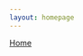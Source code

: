 ```yaml
---
layout: homepage
---
```



[Home](https://coreybjackson.com)

<!DOCTYPE html>
<html>
<head>
    <style>
        /* Define the grid container */
        .image-grid {
            display: grid;
            grid-template-columns: repeat(3, 1fr); /* Three columns with equal width */
            grid-gap: 10px; /* Add some spacing between grid items */
        }

        /* Style for grid items (images) */
        .grid-item {
            width: 100%; /* Make each item take up the full width of its grid cell */
            height: auto; /* Maintain the aspect ratio of the images */
            position: relative;
        }

        /* Style for image captions */
        .caption {
            position: absolute;
            bottom: 0;
            left: 0;
            background-color: rgba(0, 0, 0, 0.5); /* Add a semi-transparent black background to make text readable */
            color: #fff; /* Text color */
            padding: 5px;
            margin: 0;
            width: 100%;
            text-align: center;
        }
    </style>
</head>



<body>
# Current Students 
    <div class="image-grid">
        <!-- Grid Item 1 -->
        <div class="grid-item">
            <img src="https://raw.githubusercontent.com/cjacks04/cjacks04.github.io/main/assets/img/students/tallal-ahmad.jpg" alt="Image of Tallal Ahmad" width="250" height="250" >
            <p class="caption">Tallal Ahmad, Ph.D. Student</p>
        </div>
        <!-- Grid Item 2 -->
        <div class="grid-item">
            <img src="https://raw.githubusercontent.com/cjacks04/cjacks04.github.io/main/assets/img/students/ellie-jeong.jpg" alt="Image of Ellie Jeong" width="250" height="250">
            <p class="caption">Ellie Jeong, Ph.D. Student</p>
        </div>
   </div>


# Former Students 


</body>
</html>

